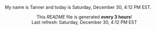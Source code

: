 My name is Tanner and today is Saturday, December 30, 4:12 PM EST.

<p align="center">This <i>README</i> file is generated <b>every 3 hours</b>!</br>Last refresh: Saturday, December 30, 4:12 PM EST<br /></p>
